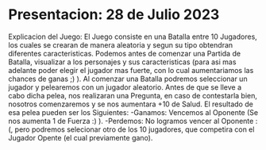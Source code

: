 # Presentacion: 28 de Julio 2023 
Explicacion del Juego:
  El Juego consiste en una Batalla entre 10 Jugadores, los cuales se crearan de manera aleatoria y segun su tipo obtendran diferentes caracteristicas. 
  Podemos antes de comenzar una Partida de Batalla, visualizar a los personajes y sus caracteristicas (para asi mas adelante poder elegir el jugador mas fuerte, con lo cual aumentariamos las chances de ganas ;) ).
  Al comenzar una Batalla podremos seleccionar un jugador y pelearemos con un jugador aleatorio. Antes de que se lleve a cabo dicha pelea, nos realizaran una Pregunta, en caso de contestarla bien, nosotros comenzaremos y se nos aumentara +10 de Salud.
  El resultado de esa pelea pueden ser los Siguientes:
    -Ganamos: Vencemos al Oponente (Se nos aumenta 1 de Fuerza :) ).
    -Perdemos: No logramos vencer al Oponente :(, pero podremos selecionar otro de los 10 jugadores, que competira con el Jugador Opente (el cual previamente gano). 
  

